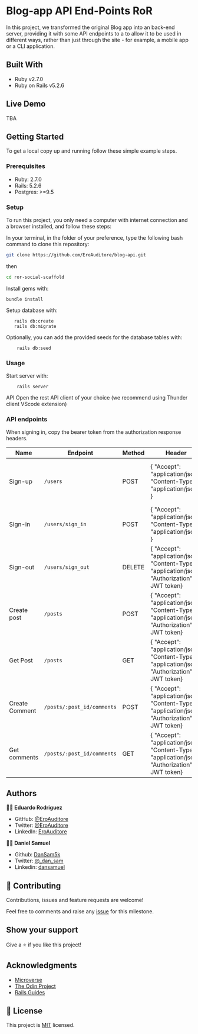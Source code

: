 # Blog-app API End-Points RoR

In this project, we transformed the original Blog app into an back-end server, providing it with some API endpoints to a to allow it to be used in different ways, rather than just through the site - for example, a mobile app or a CLI application.

## Built With

- Ruby v2.7.0
- Ruby on Rails v5.2.6

## Live Demo

TBA

## Getting Started

To get a local copy up and running follow these simple example steps.

### Prerequisites

- Ruby: 2.7.0
- Rails: 5.2.6
- Postgres: >=9.5

### Setup

To run this project, you only need a computer with internet connection and a browser installed, and follow these steps:

In your terminal, in the folder of your preference, type the following bash command to clone this repository:

```sh
git clone https://github.com/EroAuditore/blog-api.git
```

then

```sh
cd ror-social-scaffold
```

Install gems with:

```
bundle install
```

Setup database with:

```
   rails db:create
   rails db:migrate
```

Optionally, you can add the provided seeds for the database tables with:

```
    rails db:seed
```

### Usage

Start server with:

```
    rails server
```

API
Open the rest API client of your choice (we recommend using Thunder client VScode extension)

### API endpoints

When signing in, copy the bearer token from the authorization response headers.

| Name           | Endpoint                   | Method | Header                                                                                          | Body                                                                                                            |
| -------------- | -------------------------- | ------ | ----------------------------------------------------------------------------------------------- | --------------------------------------------------------------------------------------------------------------- |
| Sign-up        | `/users`                   | POST   | { "Accept": "application/json", "Content-Type": "application/json" }                            | {"user": {"name": "Mario", "email": "mario@mail.com", "password": "123456", "password_confirmation": "123456"}} |
| Sign-in        | `/users/sign_in`           | POST   | { "Accept": "application/json", "Content-Type": "application/json" }                            | {"email": "mario@mail.com", "password": "123456"}                                                               |
| Sign-out       | `/users/sign_out`          | DELETE | { "Accept": "application/json", "Content-Type": "application/json", "Authorization": JWT token} |                                                                                                                 |
| Create post    | `/posts`                   | POST   | { "Accept": "application/json", "Content-Type": "application/json", "Authorization": JWT token} | {"content": "Example post"}                                                                                     |
| Get Post       | `/posts`                   | GET    | { "Accept": "application/json", "Content-Type": "application/json", "Authorization": JWT token} |                                                                                                                 |
| Create Comment | `/posts/:post_id/comments` | POST   | { "Accept": "application/json", "Content-Type": "application/json", "Authorization": JWT token} | {"content": "Example comment"}                                                                                  |
| Get comments   | `/posts/:post_id/comments` | GET    | { "Accept": "application/json", "Content-Type": "application/json", "Authorization": JWT token} |                                                                                                                 |

## Authors

👨‍💻  **Eduardo Rodriguez**
- GitHub: [@EroAuditore](https://github.com/EroAuditore)
- Twitter: [@EroAuditore](https://twitter.com/EroAuditore)
- LinkedIn: [EroAuditore](https://www.linkedin.com/in/EroAuditore/)
  
👨‍💻 **Daniel Samuel**

- Github: [DanSam5k](https://github.com/DanSam5k)
- Twitter: [@_dan_sam](https://twitter.com/_dan_sam)
- Linkedin: [dansamuel](https://www.linkedin.com/in/dansamuel/)

## 🤝 Contributing

Contributions, issues and feature requests are welcome!

Feel free to comments and raise any [issue](https://github.com/EroAuditore/blog-api/issues) for this milestone.

## Show your support

Give a ⭐️ if you like this project!

## Acknowledgments

- [Microverse](https://www.microverse.org/)
- [The Odin Project](https://www.theodinproject.com/)
- [Rails Guides](https://guides.rubyonrails.org/index.html)

## 📝 License

This project is [MIT](./LICENSE) licensed.

